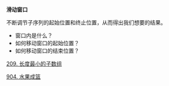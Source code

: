 
**滑动窗口**

不断调节子序列的起始位置和终止位置，从而得出我们想要的结果。

- 窗口内是什么？
- 如何移动窗口的起始位置？
- 如何移动窗口的结束位置？

<a href="209.cpp">209. 长度最小的子数组</a>

<a href="904.cpp">904. 水果成篮</a>
